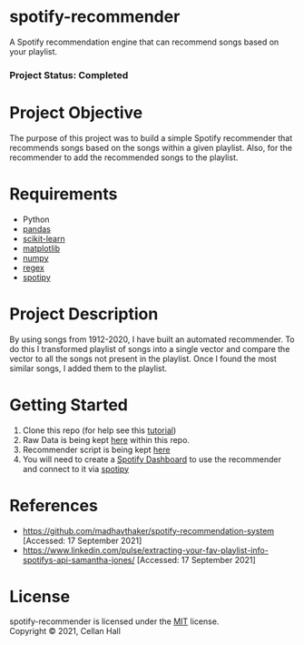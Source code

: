# spotify-recommender
A Spotify recommendation engine that can recommend songs based on your playlist.

### Project Status: Completed

# Project Objective
The purpose of this project was to build a simple Spotify recommender that recommends songs based on the songs within a given playlist. Also, for the recommender to add the recommended songs to the playlist.

# Requirements
* Python
* [pandas][pandas]
* [scikit-learn][scikit-learn]
* [matplotlib][matplotlib]
* [numpy][numpy]
* [regex][regex]
* [spotipy][spotipy]

# Project Description
By using songs from 1912-2020, I have built an automated recommender. To do this I transformed playlist of songs into a single vector and compare the  vector to all the songs not present in the playlist. Once I found the most similar songs, I added them to the playlist.

# Getting Started

1. Clone this repo (for help see this [tutorial][tutorial])
2. Raw Data is being kept [here][data] within this repo.
3. Recommender script is being kept [here][notebooks]
4. You will need to create a [Spotify Dashboard][dashboard] to use the recommender and connect to it via [spotipy][spotipy]

# References
* https://github.com/madhavthaker/spotify-recommendation-system [Accessed: 17 September 2021]
* https://www.linkedin.com/pulse/extracting-your-fav-playlist-info-spotifys-api-samantha-jones/ [Accessed: 17 September 2021]

# License
spotify-recommender is licensed under the [MIT](#) license.  
Copyright &copy; 2021, Cellan Hall

[pandas]: https://pandas.pydata.org
[scikit-learn]: https://scikit-learn.org/stable/
[matplotlib]: https://matplotlib.org
[numpy]: https://numpy.org
[regex]: https://docs.python.org/3/library/re.html
[spotipy]:https://spotipy.readthedocs.io/en/2.19.0/
[tutorial]: https://help.github.com/articles/cloning-a-repository/
[data]: https://github.com/Ce11an/spotify-recommender/tree/main/data/spotify-dataset-19212020-160k-tracks
[notebooks]: https://github.com/Ce11an/spotify-recommender/tree/main/notebooks
[dashboard]: https://developer.spotify.com/dashboard/
